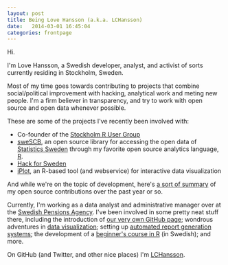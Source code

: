 ```yaml
---
layout: post
title: Being Love Hansson (a.k.a. LCHansson)
date:   2014-03-01 16:45:04
categories: frontpage
---
```



Hi.

I'm Love Hansson, a Swedish developer, analyst, and activist of sorts currently residing in Stockholm, Sweden.

Most of my time goes towards contributing to projects that combine social/political improvement with hacking, analytical work and meting new people. I'm a firm believer in transparency, and try to work with open source and open data whenever possible.

These are some of the projects I've recently been involved with:

- Co-founder of the [Stockholm R User Group][SRUG]
- [sweSCB][sweSCB], an open source library for accessing the open data of [Statistics Sweden][SCB] through my favorite open source analytics language, [R][R].
- [Hack for Sweden][HfS]
- [iPlot][iPlot], an R-based tool (and webservice) for interactive data visualization

And while we're on the topic of development, here's [a sort of summary][Summary] of my open source contributions over the past year or so.

Currently, I'm working as a data analyst and administrative manager over at the [Swedish Pensions Agency][SwedishPensionsAgency]. I've been involved in some pretty neat stuff there, including the introduction of [our very own GitHub page][SwedishPensionsAgencyGitHub]; wondrous adventures in [data visualization][iPlot]; setting up [automated report generation systems][OrangeRapport]; the development of a [beginner's course in R][RForNyborjare] (in Swedish); and more.


On GitHub (and Twitter, and other nice places) I'm [LCHansson][LCHansson].





[LCHansson]: https://github.com/LCHansson
[Summary]: http://osrc.dfm.io/LCHansson
[sweSCB]: https://github.com/LCHansson/sweSCB
[SwedishPensionsAgency]: http://www.pensionsmyndigheten.se
[SwedishPensionsAgencyGitHub]: https://github.com/SwedishPensionsAgency
[OrangeRapport]: http://secure.pensionsmyndigheten.se/OrangeRapport2012.html
[iPlot]: https://github.com/SwedishPensionsAgency/iPlot
[SCB]: http://www.scb.se
[R]: http://www.r-project.org
[HfS]: http://hackforsweden.se/
[SRUG]: http://www.meetup.com/StockholmR/
[RForNyborjare]: https://github.com/SwedishPensionsAgency/r-for-nyborjare
